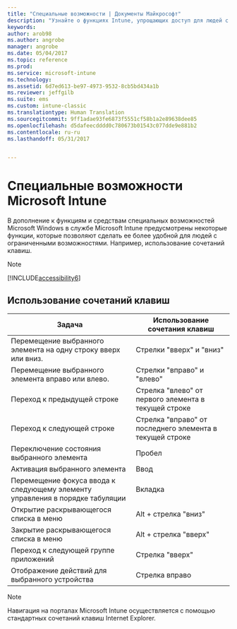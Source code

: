 ```yaml
---
title: "Специальные возможности | Документы Майкрософт"
description: "Узнайте о функциях Intune, упрощающих доступ для людей с ограниченными возможностями."
keywords: 
author: arob98
ms.author: angrobe
manager: angrobe
ms.date: 05/04/2017
ms.topic: reference
ms.prod: 
ms.service: microsoft-intune
ms.technology: 
ms.assetid: 6d7ed613-be97-4973-9532-8cb5bd434a1b
ms.reviewer: jeffgilb
ms.suite: ems
ms.custom: intune-classic
ms.translationtype: Human Translation
ms.sourcegitcommit: 9ff1adae93fe6873f5551cf58b1a2e89638dee85
ms.openlocfilehash: d5dafeecdddd0c780673b01543c077dde9e881b2
ms.contentlocale: ru-ru
ms.lasthandoff: 05/31/2017


---
```


# <a name="accessibility-features-of-microsoft-intune"></a>Специальные возможности Microsoft Intune
В дополнение к функциям и средствам специальных возможностей Microsoft Windows в службе Microsoft Intune предусмотрены некоторые функции, которые позволяют сделать ее более удобной для людей с ограниченными возможностями. Например, использование сочетаний клавиш.

> [!NOTE]
> [!INCLUDE[accessibility6](./includes/accessibility6_md.md)]

## <a name="using-keyboard-shortcuts"></a>Использование сочетаний клавиш

|Задача|Использование сочетания клавиш|
|--------------|------------------------------|
|Перемещение выбранного элемента на одну строку вверх или вниз.|Стрелки "вверх" и "вниз"|
|Перемещение выбранного элемента вправо или влево.|Стрелки "вправо" и "влево"|
|Переход к предыдущей строке|Стрелка "влево" от первого элемента в текущей строке|
|Переход к следующей строке|Стрелка "вправо" от последнего элемента в текущей строке|
|Переключение состояния выбранного элемента|Пробел|
|Активация выбранного элемента|Ввод|
|Перемещение фокуса ввода к следующему элементу управления в порядке табуляции|Вкладка|
|Открытие раскрывающегося списка в меню|Alt + стрелка "вниз"|
|Закрытие раскрывающегося списка в меню|Alt + стрелка "вверх"|
|Переход к следующей группе приложений|Стрелка "вверх"|
|Отображение действий для выбранного устройства|Стрелка вправо|
> [!NOTE]
> Навигация на порталах Microsoft Intune осуществляется с помощью стандартных сочетаний клавиш Internet Explorer.

